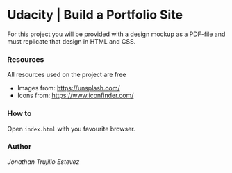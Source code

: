 # Udacity | Build a Portfolio Site
For this project you will be provided with a design mockup as a PDF-file and must replicate that design in HTML and CSS.

### Resources
All resources used on the project are free
- Images from: https://unsplash.com/
- Icons from:  https://www.iconfinder.com/

### How to
Open `index.html` with you favourite browser.

### Author 
_Jonathan Trujillo Estevez_